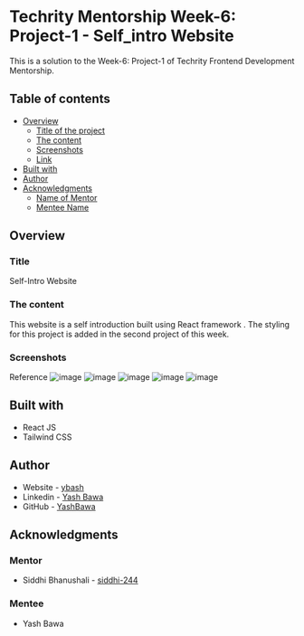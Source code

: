 # Techrity Mentorship Week-6: Project-1 - Self_intro Website

This is a solution to the Week-6: Project-1 of Techrity Frontend Development Mentorship. 

## Table of contents

- [Overview](#overview)
  - [Title of the project](#title)
  - [The content](#the-content)
  - [Screenshots](#screenshots)
  - [Link](#link)
- [Built with](#built-with)
- [Author](#author)
- [Acknowledgments](#acknowledgments)
   - [Name of Mentor](#mentor)
   - [Mentee Name](#mentee)

## Overview

### Title
Self-Intro Website 

### The content

This website is a self introduction built using React framework . The styling for this project is added in the second project of this week.

### Screenshots
Reference 
![image](https://user-images.githubusercontent.com/90853282/194777829-96f2e848-4a6c-4083-a141-38523d386442.png)
![image](https://user-images.githubusercontent.com/90853282/194777835-080cb124-8a45-4baf-87e8-38617b2306c4.png)
![image](https://user-images.githubusercontent.com/90853282/194777848-2d35ff07-9900-49c1-977d-5f93cca99c97.png)
![image](https://user-images.githubusercontent.com/90853282/194777866-bfaa6aed-9a36-4c11-a25c-4613f04f0941.png)
![image](https://user-images.githubusercontent.com/90853282/194777883-251198f0-4a1e-4d76-93c6-936bc77c7c92.png)


## Built with

- React JS 
- Tailwind CSS

## Author

- Website - [ybash](http://ybash-portfolio-website.netlify.app/)
- Linkedin - [Yash Bawa](https://www.linkedin.com/in/yash-bawa-45362121b/)
- GitHub - [YashBawa](https://github.com/YashBawa)

## Acknowledgments

### Mentor
- Siddhi Bhanushali - [siddhi-244](https://github.com/siddhi-244)

### Mentee
- Yash Bawa
